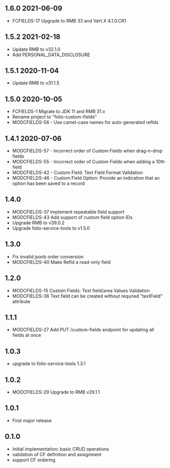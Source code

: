 ## 1.6.0 2021-06-09
* FCFIELDS-17 Upgrade to RMB 33 and Vert.X 4.1.0.CR1

## 1.5.2 2021-02-18
* Update RMB to v32.1.0
* Add PERSONAL_DATA_DISCLOSURE

## 1.5.1 2020-11-04
* Update RMB to v31.1.5

## 1.5.0 2020-10-05
* FCFIELDS-1 Migrate to JDK 11 and RMB 31.x
* Rename project to "folio-custom-fields"
* MODCFIELDS-56 - Use camel-case names for auto-generated refIds

## 1.4.1 2020-07-06
* MODCFIELDS-57 - Incorrect order of Custom Fields when drag-n-drop fields
* MODCFIELDS-55 - Incorrect order of Custom Fields when adding a 10th field
* MODCFIELDS-42 - Custom Field: Text Field Format Validation
* MODCFIELDS-46 - Custom Field Option: Provide an indication that an option has been saved to a record	

## 1.4.0
* MODCFIELDS-37 Implement repeatable field support
* MODCFIELDS-43 Add support of custom field option IDs
* Upgrade RMB to v39.0.2
* Upgrade folio-service-tools to v1.5.0

## 1.3.0
* Fix invalid jsonb order conversion
* MODCFIELDS-40 Make RefId a read-only field

## 1.2.0
* MODCFIELDS-15 Custom Fields: Text field/area Values Validation
* MODCFIELDS-36 Text field can be created without requried "textField" attribute

## 1.1.1
* MODCFIELDS-27 Add PUT /custom-fields endpoint for updating all fields at once

## 1.0.3
* upgrade to folio-service-tools 1.3.1

## 1.0.2
* MODCFIELDS-29 Upgrade to RMB v29.1.1 

## 1.0.1
* First major release

## 0.1.0
* Initial implementation: basic CRUD operations
* validation of CF definition and assignment
* support CF ordering
